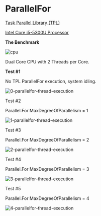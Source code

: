 # ParallelFor

[Task Parallel Library (TPL)](https://docs.microsoft.com/en-us/dotnet/standard/parallel-programming/task-parallel-library-tpl)

[Intel Core i5-5300U Processor](https://ark.intel.com/products/85213)

**The Benchmark**

![cpu](C:\Users\kshaikhx\source\repos\ParallelFor\cpu.png)



Dual Core CPU with 2 Threads per Core.

**Test #1**

No TPL ParallelFor execution, system idling.

![0-parallelfor-thread-execution](C:\Users\kshaikhx\source\repos\ParallelFor\0-parallelfor-thread-execution.PNG)



Test #2

Parallel.For MaxDegreeOfParallelism = 1

![1-parallelfor-thread-execution](C:\Users\kshaikhx\source\repos\ParallelFor\1-parallelfor-thread-execution.PNG)

Test #3

Parallel.For MaxDegreeOfParallelism = 2

![2-parallelfor-thread-execution](C:\Users\kshaikhx\source\repos\ParallelFor\2-parallelfor-thread-execution.PNG)



Test #4

Parallel.For MaxDegreeOfParallelism = 3

![3-parallelfor-thread-execution](C:\Users\kshaikhx\source\repos\ParallelFor\3-parallelfor-thread-execution.PNG)

Test #5

Parallel.For MaxDegreeOfParallelism = 4

![4-parallelfor-thread-execution](C:\Users\kshaikhx\source\repos\ParallelFor\4-parallelfor-thread-execution.PNG)